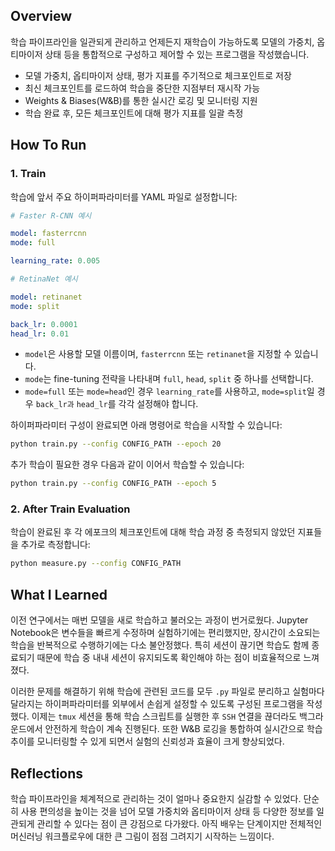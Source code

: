 ## Overview

학습 파이프라인을 일관되게 관리하고 언제든지 재학습이 가능하도록 모델의 가중치, 옵티마이저 상태 등을 통합적으로 구성하고 제어할 수 있는 프로그램을 작성했습니다.
- 모델 가중치, 옵티마이저 상태, 평가 지표를 주기적으로 체크포인트로 저장
- 최신 체크포인트를 로드하여 학습을 중단한 지점부터 재시작 가능
- Weights & Biases(W&B)를 통한 실시간 로깅 및 모니터링 지원
- 학습 완료 후, 모든 체크포인트에 대해 평가 지표를 일괄 측정

## How To Run

### 1. Train

학습에 앞서 주요 하이퍼파라미터를 YAML 파일로 설정합니다:

```yaml
# Faster R-CNN 예시

model: fasterrcnn
mode: full

learning_rate: 0.005
```

```yaml
# RetinaNet 예시

model: retinanet
mode: split

back_lr: 0.0001
head_lr: 0.01
```

- `model`은 사용할 모델 이름이며, `fasterrcnn` 또는 `retinanet`을 지정할 수 있습니다.
- `mode`는 fine-tuning 전략을 나타내며 `full`, `head`, `split` 중 하나를 선택합니다.
- `mode=full` 또는 `mode=head`인 경우 `learning_rate`를 사용하고, `mode=split`일 경우 `back_lr과` `head_lr`를 각각 설정해야 합니다.

하이퍼파라미터 구성이 완료되면 아래 명령어로 학습을 시작할 수 있습니다:

```bash
python train.py --config CONFIG_PATH --epoch 20
```

추가 학습이 필요한 경우 다음과 같이 이어서 학습할 수 있습니다:

```bash
python train.py --config CONFIG_PATH --epoch 5
```

### 2. After Train Evaluation

학습이 완료된 후 각 에포크의 체크포인트에 대해 학습 과정 중 측정되지 않았던 지표들을 추가로 측정합니다:

```bash
python measure.py --config CONFIG_PATH
```

## What I Learned

이전 연구에서는 매번 모델을 새로 학습하고 불러오는 과정이 번거로웠다.
Jupyter Notebook은 변수들을 빠르게 수정하며 실험하기에는 편리했지만, 장시간이 소요되는 학습을 반복적으로 수행하기에는 다소 불안정했다.
특히 세션이 끊기면 학습도 함께 종료되기 때문에 학습 중 내내 세션이 유지되도록 확인해야 하는 점이 비효율적으로 느껴졌다.

이러한 문제를 해결하기 위해 학습에 관련된 코드를 모두 `.py` 파일로 분리하고 실험마다 달라지는 하이퍼파라미터를 외부에서 손쉽게 설정할 수 있도록 구성된 프로그램을 작성했다.
이제는 `tmux` 세션을 통해 학습 스크립트를 실행한 후 `SSH` 연결을 끊더라도 백그라운드에서 안전하게 학습이 계속 진행된다.
또한 W&B 로깅을 통합하여 실시간으로 학습 추이를 모니터링할 수 있게 되면서 실험의 신뢰성과 효율이 크게 향상되었다.

## Reflections

학습 파이프라인을 체계적으로 관리하는 것이 얼마나 중요한지 실감할 수 있었다.
단순히 사용 편의성을 높이는 것을 넘어 모델 가중치와 옵티마이저 상태 등 다양한 정보를 일관되게 관리할 수 있다는 점이 큰 강점으로 다가왔다.
아직 배우는 단계이지만 전체적인 머신러닝 워크플로우에 대한 큰 그림이 점점 그려지기 시작하는 느낌이다.
